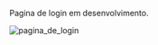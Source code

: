 Pagina de login em desenvolvimento.

![pagina_de_login](https://user-images.githubusercontent.com/61671974/170770353-1dfbbced-592f-476e-82bb-224bc79a6190.png)
